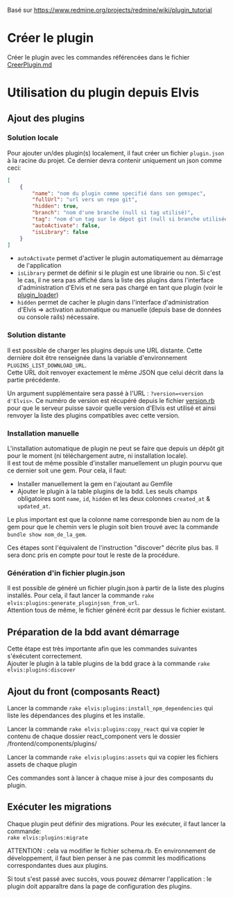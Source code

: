 Basé sur https://www.redmine.org/projects/redmine/wiki/plugin_tutorial
# Créer le plugin
Créer le plugin avec les commandes référencées dans le fichier [CreerPlugin.md](CreerPlugin.md)


# Utilisation du plugin depuis Elvis
## Ajout des plugins

### Solution locale
Pour ajouter un/des plugin(s) localement, il faut créer un fichier `plugin.json` à la racine du projet. Ce dernier devra contenir uniquement un json comme ceci:
```json
[
    {
        "name": "nom du plugin comme specifié dans son gemspec",
        "fullUrl": "url vers un repo git",
        "hidden": true,
        "branch": "nom d'une branche (null si tag utilisé)",
        "tag": "nom d'un tag sur le dépot git (null si branche utilisée)",
        "autoActivate": false,
        "isLibrary": false
    }
]
```

- `autoActivate` permet d'activer le plugin automatiquement au démarrage de l'application
- `isLibrary` permet de définir si le plugin est une librairie ou non. Si c'est le cas, il ne sera pas affiché dans la liste des plugins dans l'interface d'administration d'Elvis et ne sera pas chargé en tant que plugin (voir le [plugin_loader](../lib/elvis/plugin_loader.rb))
- `hidden` permet de cacher le plugin dans l'interface d'administration d'Elvis => activation automatique ou manuelle (depuis base de données ou console rails) nécessaire.

### Solution distante
Il est possible de charger les plugins depuis une URL distante. Cette dernière doit être renseignée dans la variable d'environnement `PLUGINS_LIST_DOWNLOAD_URL`.  
Cette URL doit renvoyer exactement le même JSON que celui décrit dans la partie précédente.  

Un argument supplémentaire sera passé à l'URL : `?version=<version d'Elvis>`. Ce numéro de version est récupéré depuis le fichier [version.rb](../lib/elvis/version.rb)
pour que le serveur puisse savoir quelle version d'Elvis est utilisé et ainsi renvoyer la liste des plugins compatibles avec cette version.

### Installation manuelle
L'installation automatique de plugin ne peut se faire que depuis un dépôt git pour le moment (ni téléchargement autre, ni installation locale).  
Il est tout de même possible d'installer manuellement un plugin pourvu que ce dernier soit une gem. Pour cela, il faut:
- Installer manuellement la gem en l'ajoutant au Gemfile
- Ajouter le plugin à la table plugins de la bdd. Les seuls champs obligatoires sont `name`, `id`, `hidden` et les deux colonnes `created_at` & `updated_at`.

Le plus important est que la colonne name corresponde bien au nom de la gem pour que le chemin vers le plugin soit bien trouvé avec la commande `bundle show nom_de_la_gem`.

Ces étapes sont l'équivalent de l'instruction "discover" décrite plus bas. Il sera donc pris en compte pour tout le reste de la procédure.

### Génération d'in fichier plugin.json
Il est possible de généré un fichier plugin.json à partir de la liste des plugins installés. Pour cela, il faut lancer la commande `rake elvis:plugins:generate_pluginjson_from_url`.  
Attention tous de même, le fichier généré écrit par dessus le fichier existant.

## Préparation de la bdd avant démarrage
Cette étape est très importante afin que les commandes suivantes s'éxécutent correctement.  
Ajouter le plugin à la table plugins de la bdd grace à la commande `rake elvis:plugins:discover`  

## Ajout du front (composants React)
Lancer la commande `rake elvis:plugins:install_npm_dependencies` qui liste les dépendances des plugins et les installe.

Lancer la commande `rake elvis:plugins:copy_react` qui va copier  le contenu de chaque dossier react_component vers le dossier /frontend/components/plugins/<nom du plugin> 

Lancer la commande `rake elvis:plugins:assets` qui va copier les fichiers assets de chaque plugin

Ces commandes sont à lancer à chaque mise à jour des composants du plugin.

## Exécuter les migrations
Chaque plugin peut définir des migrations. Pour les exécuter, il faut lancer la commande:  
`rake elvis:plugins:migrate`  

ATTENTION : cela va modifier le fichier schema.rb. En environnement de développement, il faut bien penser à ne pas commit les modifications correspondantes dues aux plugins.

Si tout s'est passé avec succès, vous pouvez démarrer l'application : le plugin doit apparaître dans la page de configuration des plugins.  

